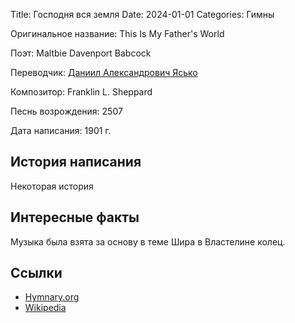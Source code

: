 Title: Господня вся земля
Date: 2024-01-01
Categories: Гимны

Оригинальное название: This Is My Father's World

Поэт: Maltbie Davenport Babcock

Переводчик: [Даниил Александрович Ясько]({filename}persons/dd.md)

Композитор: Franklin L. Sheppard

Песнь возрождения: 2507

Дата написания: 1901 г.

## История написания

Некоторая история

## Интересные факты

Музыка была взята за основу в теме Шира в Властелине колец.

## Ссылки

- [Hymnary.org](https://hymnary.org/text/this_is_my_fathers_world_and_to_my) 
- [Wikipedia](https://en.wikipedia.org/wiki/This_Is_My_Father%27s_World)